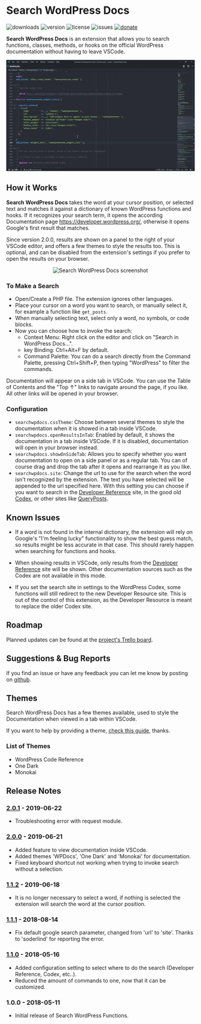 # Search WordPress Docs

![downloads](https://img.shields.io/visual-studio-marketplace/d/yogensia.searchwpdocs.svg) ![version](https://img.shields.io/visual-studio-marketplace/v/yogensia.searchwpdocs.svg) ![license](https://img.shields.io/github/license/yogensia/VSCodeSearchWPDocs.svg) ![issues](https://img.shields.io/github/issues-raw/yogensia/VSCodeSearchWPDocs.svg) [![donate](https://img.shields.io/badge/donate-paypal-brightgreen.svg)](https://paypal.me/JPardilla)

**Search WordPress Docs** is an extension that allows you to search functions, classes, methods, or hooks on the official WordPress documentation without having to leave VSCode.

<div align="center">
  <img src="https://github.com/yogensia/VSCodeSearchWPDocs/raw/master/images/demo.gif" alt="Search WordPress Docs GIF" title="Search WordPress Docs GIF" />
</div>

## How it Works

**Search WordPress Docs** takes the word at your cursor position, or selected text and matches it against a dictionary of known WordPress functions and hooks. If it recognizes your search term, it opens the according Documentation page https://developer.wordpress.org/, otherwise it opens Google's first result that matches.

Since version 2.0.0, results are shown on a panel to the right of your VSCode editor, and offers a few themes to style the results too. This is optional, and can be disabled from the extension's settings if you prefer to open the results on your browser.

<div align="center">
  <img src="https://github.com/yogensia/VSCodeSearchWPDocs/raw/master/images/screenshot-1.png" alt="Search WordPress Docs screenshot" title="Search WordPress Docs screenshot" />
</div>

### To Make a Search

- Open/Create a PHP file. The extension ignores other languages.
- Place your cursor on a word you want to search, or manually select it, for example a function like `get_posts`.
- When manually selecting text, select only a word, no symbols, or code blocks.
- Now you can choose how to invoke the search:
  - Context Menu: Right click on the editor and click on "Search in WordPress Docs...".
  - key Binding: Ctrl+Alt+F by default.
  - Command Palette: You can do a search directly from the Command Palette, pressing Ctrl+Shift+P, then typing "WordPress" to filter the commands.

Documentation will appear on a side tab in VSCode. You can use the Table of Contents and the "Top ↑" links to navigate around the page, if you like. All other links will be opened in your browser.

### Configuration

- `searchwpdocs.cssTheme`: Choose between several themes to style the documentation when it is showed in a tab inside VSCode.
- `searchwpdocs.openResultsInTab`: Enabled by default, it shows the documentation in a tab inside VSCode. If it is disabled, documentation will open in your browser instead.
- `searchwpdocs.showOnSideTab`: Allows you to specify whether you want documentation to open on a side panel or as a regular tab. You can of course drag and drop the tab after it opens and rearrange it as you like.
- `searchwpdocs.site`: Change the url to use for the search when the word isn't recognized by the extension. The text you have selected will be appended to the url specified here. With this setting you can choose if you want to search in the [Developer Reference](https://developer.wordpress.org/reference/) site, in the good old [Codex](https://codex.wordpress.org/), or other sites like [QueryPosts](https://queryposts.com/).

## Known Issues

- If a word is not found in the internal dictionary, the extension will rely on Google's "I'm feeling lucky" functionality to show the best guess match, so results might be less accurate in that case. This should rarely happen when searching for functions and hooks.

- When showing results in VSCode, only results from the [Developer Reference](https://developer.wordpress.org/reference/) site will be shown. Other documentation sources such as the Codex are not available in this mode.

- If you set the search site in settings to the WordPress Codex, some functions will still redirect to the new Developer Resource site. This is out of the control of this extension, as the Developer Resource is meant to replace the older Codex site.

## Roadmap

Planned updates can be found at the [project's Trello board](https://trello.com/b/GAayqIox/searchwpdocs).

## Suggestions & Bug Reports

If you find an issue or have any feedback you can let me know by posting on [github](https://github.com/yogensia/VSCodeSearchWPDocs/issues).

## Themes

Search WordPress Docs has a few themes available, used to style the Documentation when viewed in a tab within VSCode.

If you want to help by providing a theme, [check this guide](https://github.com/yogensia/VSCodeSearchWPDocs/blob/master/THEMES-HOW-TO.md), thanks.

### List of Themes

- WordPress Code Reference
- One Dark
- Monokai

## Release Notes

### [2.0.1] - 2019-06-22

- Troubleshooting error with request module.

### [2.0.0] - 2019-06-21

- Added feature to view documentation inside VSCode.
- Added themes 'WPDocs', 'One Dark' and 'Monokai' for documentation.
- Fixed keyboard shortcut not working when trying to invoke search without a selection.

### [1.1.2] - 2019-06-18

- It is no longer necessary to select a word, if nothing is selected the extension will search the word at the cursor position.

### [1.1.1] - 2018-08-14

- Fix default google search parameter, changed from 'url' to 'site'. Thanks to 'soderlind' for reporting the error.

### [1.1.0] - 2018-05-16

- Added configuration setting to select where to do the search (Developer Reference, Codex, etc..).
- Reduced the amount of commands to one, now that it can be customized.

### 1.0.0 - 2018-05-11

- Initial release of Search WordPress Functions.

[2.0.1]: https://github.com/yogensia/VSCodeSearchWPDocs/compare/v2.0.0...v2.0.1
[2.0.0]: https://github.com/yogensia/VSCodeSearchWPDocs/compare/v1.1.2...v2.0.0
[1.1.2]: https://github.com/yogensia/VSCodeSearchWPDocs/compare/v1.1.1...v1.1.2
[1.1.1]: https://github.com/yogensia/VSCodeSearchWPDocs/compare/v1.1.0...v1.1.1
[1.1.0]: https://github.com/yogensia/VSCodeSearchWPDocs/compare/v1.0.0...v1.1.0